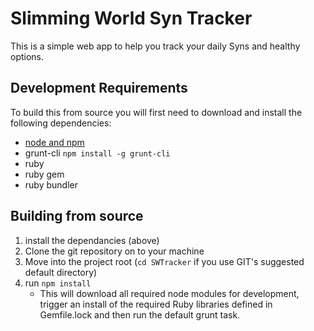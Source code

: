 # Slimming World Syn Tracker

This is a simple web app to help you track your daily Syns and healthy options.


## Development Requirements

To build this from source you will first need to download and install the following dependencies:
- [node and npm](http://nodejs.org)
- grunt-cli
	`npm install -g grunt-cli`
- ruby
- ruby gem
- ruby bundler


## Building from source

1. install the dependancies (above)
1. Clone the git repository on to your machine
1. Move into the project root (`cd SWTracker` if you use GIT's suggested default directory)
1. run `npm install`
    - This will download all required node modules for development, trigger an install of the required Ruby libraries defined in Gemfile.lock and then run the default grunt task.
